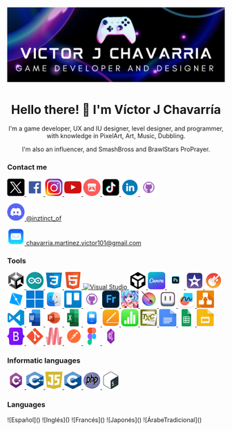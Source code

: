# ![Header](./img/banner/Banner.png)

<h1 align="center">Hello there! 👋 I'm Víctor J Chavarría</h1>
<p align="center">
I'm a game developer, UX and IU designer, level designer, and programmer, with knowledge in PixelArt, Art, Music, Dubbling.
</p>
<p align="center">
I'm also an influencer, and SmashBross and BrawlStars ProPrayer.
</p>

<h3 align="left">Contact me</h3>
<p align = "left">
<a href="https://twitter.com/victor_ch_7" target="_blank">
  <img src="./img/redesSociales/X.png" alt="X" width="40" height="40">
</a>
<a href="https://www.facebook.com/kaseem.chavarria?locale=es_LA" target="_blank">
  <img src="./img/redesSociales/Facebook.png" alt="Facebook" width="40" height="40">
</a>
<a href="https://www.instagram.com/kaseemch.3/" target="_blank">
  <img src="./img/redesSociales/Instagram.png" alt="Instagram" width="40" height="40">
</a>
<a href="https://www.youtube.com/channel/UCxo9CMtBapRXDxtP04POjDg" target="_blank">
  <img src="./img/redesSociales/YouTube.png" alt="YouTube" width="40" height="40">
</a>
<a href="https://inztinct.itch.io" target="_blank">
  <img src="./img/redesSociales/Itchio.png" alt="Itch.io" width="40" height="40">
</a>
<a href="https://www.tiktok.com/@kaseemch.3" target="_blank">
  <img src="./img/redesSociales/TikTok.png" alt="TikTok" width="40" height="40">
</a>
<a href="https://www.linkedin.com/in/víctor-javier-chavarría-martínez-357597221/" target="_blank">
  <img src="./img/redesSociales/LinkedIn.png" alt="LinkedIn" width="40" height="40">
</a>
<a href="https://github.com/VictorJ-Ch" target="_blank">
  <img src="./img/redesSociales/GitHub.png" alt="GitHub" width="40" height="40">
</a>
</p>
<p align="left">
<a href="https://discord.com/users/inztinct_of" target="_blank">
  <img src="./img/redesSociales/Discord.png" alt="Discord" width="40" height="40"> @inztinct_of
</a>
</p>
<p align="left">
<a href="mailto:chavarria.martinez.victor101@gmail.com">
  <img src="./img/redesSociales/Email.png" alt="Email" width="40" height="40"> chavarria.martinez.victor101@gmail.com
</a>
</p>

<h3 align="left">Tools</h3>
<p align="left">
 <a href="#" width="40" height="40">
  <img src="./img/Tools/Unity.png" alt="Unity" width="40" height="40">
</a>
<a href="#" width="40" height="40">
  <img src="./img/Tools/Arduino.png" alt="Arduino" width="40" height="40">
</a>
<a href="#" width="40" height="40">
  <img src="./img/Tools/CSS.png" alt="CSS" width="40" height="40">
</a>
<a href="#" width="40" height="40">
  <img src="./img/Tools/HTML.png" alt="HTML" width="40" height="40">
</a>
<a href="#" width="40" height="40">
  <img src="./img/Tools/VisualStudio.png" alt="Visual Studio" width="40" height="40">
</a>
<a href="#" width="40" height="40">
  <img src="./img/Tools/codesandbox.png" alt="CodeSandbox" width="40" height="40">
</a>
<a href="#" width="40" height="40">
  <img src="./img/Tools/Canva.png" alt="Canva" width="40" height="40">
</a>
<a href="#" width="40" height="40">
  <img src="./img/Tools/Photoshop.png" alt="Photoshop" width="40" height="40">
</a>
<a href="#" width="40" height="40">
  <img src="./img/Tools/imovie.png" alt="iMovie" width="40" height="40">
</a>
<a href="#" width="40" height="40">
  <img src="./img/Tools/garageband.png" alt="GarageBand" width="40" height="40">
</a>
<a href="#" width="40" height="40">
  <img src="./img/Tools/RobloxStudio.png" alt="Roblox Studio" width="40" height="40">
</a>
<a href="#" width="40" height="40">
  <img src="./img/Tools/Windows.png" alt="Windows" width="40" height="40">
</a>
<a href="#" width="40" height="40">
  <img src="./img/Tools/MacOS.png" alt="MacOS" width="40" height="40">
</a>
<a href="#" width="40" height="40">
  <img src="./img/Tools/Trello.png" alt="Trello" width="40" height="40">
</a>
<a href="#" width="40" height="40">
  <img src="./img/Tools/GitHub.png" alt="GitHub" width="40" height="40">
</a>
<a href="#" width="40" height="40">
  <img src="./img/Tools/fresco.png" alt="Adobe Fresco" width="40" height="40">
</a>
<a href="#" width="40" height="40">
  <img src="./img/Tools/pixelstudio.jpeg" alt="Pixel Studio" width="40" height="40">
</a>
<a href="#" width="40" height="40">
  <img src="./img/Tools/Krita.png" alt="Krita" width="40" height="40">
</a>
<a href="#" width="40" height="40">
  <img src="./img/Tools/Aseprite.png" alt="Aseprite" width="40" height="40">
</a>
<a href="#" width="40" height="40">
  <img src="./img/Tools/freeform.png" alt="Freeform" width="40" height="40">
</a>
<a href="#" width="40" height="40">
  <img src="./img/Tools/drawio.png" alt="Draw.io" width="40" height="40">
</a>
<a href="#" width="40" height="40">
  <img src="./img/Tools/VSC.png" alt="Visual Studio Code" width="40" height="40">
</a>
<a href="#" width="40" height="40">
  <img src="./img/Tools/word.png" alt="Word" width="40" height="40">
</a>
<a href="#" width="40" height="40">
  <img src="./img/Tools/powerPoint.png" alt="PowerPoint" width="40" height="40">
</a>
<a href="#" width="40" height="40">
  <img src="./img/Tools/Excel.png" alt="Excel" width="40" height="40">
</a>
<a href="#" width="40" height="40">
  <img src="./img/Tools/Keynote.png" alt="Keynote" width="40" height="40">
</a>
<a href="#" width="40" height="40">
  <img src="./img/Tools/pages.png" alt="Pages" width="40" height="40">
</a>
<a href="#" width="40" height="40">
  <img src="./img/Tools/numbers.png" alt="Numbers" width="40" height="40">
</a>
<a href="#" width="40" height="40">
  <img src="./img/Tools/TXC.jpeg" alt="TeXniCenter" width="40" height="40">
</a>
<a href="#" width="40" height="40">
  <img src="./img/Tools/g-docs.png" alt="Google Docs" width="40" height="40">
</a>
<a href="#" width="40" height="40">
  <img src="./img/Tools/Sheets.png" alt="Google Sheets" width="40" height="40">
</a>
<a href="#" width="40" height="40">
  <img src="./img/Tools/Slides.png" alt="Google Slides" width="40" height="40">
</a>
<a href="#" width="40" height="40">
  <img src="./img/Tools/Bootstrap.png" alt="Bootstrap" width="40" height="40">
</a>
<a href="#" width="40" height="40">
  <img src="./img/Tools/git.png" alt="Git" width="40" height="40">
</a>
<a href="#" width="40" height="40">
  <img src="./img/Tools/materialize.png" alt="Materialize" width="40" height="40">
</a>
<a href="#" width="40" height="40">
  <img src="./img/Tools/Postman.png" alt="Postman" width="40" height="40">
</a>
<a href="#" width="40" height="40">
  <img src="./img/Tools/figma.png" alt="Figma" width="40" height="40">
</a>
<a href="#" width="40" height="40">
  <img src="./img/Tools/adobeColor.png" alt="Adobe Color" width="40" height="40">
</a>
</p>

<h3 align="left">Informatic languages</h3>
<p align="left">
<a href="#" width="40" height="40">
  <img src="./img/LenguajesInformaticos/cGato.png" alt="C#" width="40" height="40">
</a>
<a href="#" width="40" height="40">
  <img src="./img/LenguajesInformaticos/c++.png" alt="C++" width="40" height="40">
</a>
<a href="#" width="40" height="40">
  <img src="./img/LenguajesInformaticos/js.png" alt="JavaScript" width="40" height="40">
</a>
<a href="#" width="40" height="40">
  <img src="./img/LenguajesInformaticos/c.png" alt="C" width="40" height="40">
</a>
<a href="#" width="40" height="40">
  <img src="./img/LenguajesInformaticos/php.png" alt="PHP" width="40" height="40">
</a>
<a href="#" width="40" height="40">
  <img src="./img/LenguajesInformaticos/bash.png" alt="Bash" width="40" height="40">
</a>
</p>

<h3 align="left">Languages</h3>
<p align="left">
<a width="40" height="40">![Español]()</a>
<a width="40" height="40">![Inglés]()</a>
<a width="40" height="40">![Francés]()</a>
<a width="40" height="40">![Japonés]()</a>
<a width="40" height="40">![ÁrabeTradicional]()</a>
</p>